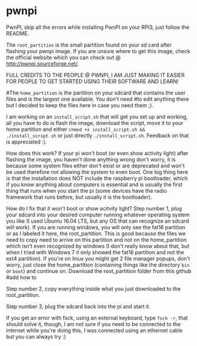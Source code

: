 # pwnpi
PwnPI, skip all the errors while installing PwnPI on your RPI3, just follow the README.

The `root_partition` is the small partition found on your sd card after flashing your pwnpi image. If you are unsure where to get this image, check the official website which you can check out @ http://pwnpi.sourceforge.net/.

FULL CREDITS TO THE PEOPLE @ PWNPI, I AM JUST MAKING IT EASIER FOR PEOPLE TO GET STARTED USING THEIR SOFTWARE AND LEARN!

#The `home_partition` is the partition on your sdcard that contains the user files and is the largest one available. You don't need #to edit anything there but I decided to keep the files here in case you need them ;).

I am working on an `install_script.sh` that will get you set up and working, all you have to do is flash the image, download the script, move it to your home partition and either `chmod +x install_script.sh && ./install_script.sh` or just directly `./install_script.sh`. Feedback on that is appreciated :).

How does this work?
If your pi won't boot (or even show activity light) after flashing the image, you haven't done anything wrong don't worry, it is because some system files either don't exist or are deprecated and won't be used therefore not allowing the system to even boot. One big thing here is that the installation does NOT include the raspberry pi bootloader, which if you know anything about computers is essential and is usually the first thing that runs when you start the pi (some devices have the radio framework that runs before, but usually it is the bootloader).

How do I fix that it won't boot or show acitvity light?
Step number 1, plug your sdcard into your desired computer running whatever operating system you like (I used Ubuntu 16.04 LTS, but any OS that can recognize an sdcard will work). If you are running windows, you will only see the fat16 partition or as I labeled it here, the root_partition. This is good because the files we need to copy need to arrive on this partition and not on the home_partition which isn't even recognized by windows (I don't really know about that, but when I tried with Windows 7 it only showed the fat16 partition and not the ext4 partition). If you're on linux you might get 2 file manager popups, don't worry, just close the home_partition (containing things like the directory `bin` or `boot`) and continue on.
Download the root_partition folder from this github #add how to

Step number 2, copy everything inside what you just downloaded to the root_partition. 

Step number 3, plug the sdcard back into the pi and start it.

If you get an error with fsck, using an external keyboard, type `fsck -r`, that should solve it, though, I am not sure if you need to be connected to the internet while you're doing this, I was connected using an ethernet cable but you can always try :)
